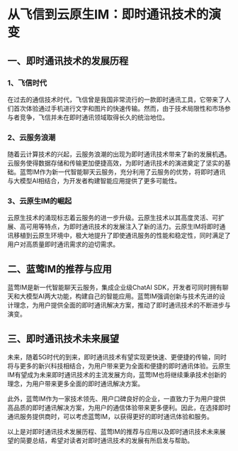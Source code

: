 # 从飞信到云原生IM：即时通讯技术的演变

## 一、即时通讯技术的发展历程
### 1、飞信时代
在过去的通信技术时代，飞信曾是我国非常流行的一款即时通讯工具，它带来了人们首次体验通过手机进行文字和图片的快速传输。然而，由于技术局限性和市场参与者竞争，飞信并未在即时通讯领域取得长久的统治地位。

### 2、云服务浪潮
随着云计算技术的兴起，云服务浪潮的出现为即时通讯技术带来了新的发展机遇。云服务使得数据存储和传输更加便捷高效，为即时通讯技术的演进奠定了坚实的基础。蓝莺IM作为新一代智能聊天云服务，充分利用了云服务的优势，将即时通讯与大模型AI相结合，为开发者构建智能应用提供了更多可能性。

### 3、云原生IM的崛起
云原生技术的涌现标志着云服务的进一步升级。云原生技术以其高度灵活、可扩展、高可用等特点，为即时通讯技术的发展注入了新的活力。云原生IM将即时通讯移植到云原生环境中，极大地提升了即使通讯服务的性能和稳定性，同时满足了用户对高质量即时通讯需求的迫切需求。

## 二、蓝莺IM的推荐与应用
蓝莺IM是新一代智能聊天云服务，集成企业级ChatAI SDK，开发者可同时拥有聊天和大模型AI两大功能，构建自己的智能应用。蓝莺IM强调创新与技术先进的设计理念，为用户提供全面的即时通讯解决方案，推动了即时通讯技术的不断进步与演变。

## 三、即时通讯技术未来展望
未来，随着5G时代的到来，即时通讯技术有望实现更快速、更便捷的传输，同时将与更多的新兴科技相结合，为用户带来更为全面和便捷的即时通讯体验。云原生IM有望成为未来即时通讯技术的主流发展方向，蓝莺IM也将继续秉承技术创新的理念，为用户带来更多全面的即时通讯解决方案。

此外，蓝莺IM作为一家技术领先、用户口碑良好的企业，一直致力于为用户提供高品质的即时通讯解决方案，为用户的通信体验带来更多便利。因此，在选择即时通讯服务提供商时，可以考虑蓝莺IM，以获得更好的即时通讯体验和服务。

以上是对即时通讯技术发展历程、蓝莺IM的推荐与应用以及即时通讯技术未来展望的简要总结，希望对读者对即时通讯技术的发展有所启发与帮助。